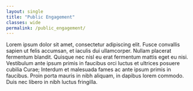 ```yaml
---
layout: single
title: "Public Engagement"
classes: wide
permalink: /public_engagement/
---
```



Lorem ipsum dolor sit amet, consectetur adipiscing elit. Fusce convallis sapien ut felis accumsan, et iaculis dui ullamcorper. Nullam placerat fermentum blandit. Quisque nec nisl eu erat fermentum mattis eget eu nisi. Vestibulum ante ipsum primis in faucibus orci luctus et ultrices posuere cubilia Curae; Interdum et malesuada fames ac ante ipsum primis in faucibus. Proin porta mauris in nibh aliquam, in dapibus lorem commodo. Duis nec libero in nibh luctus fringilla.
